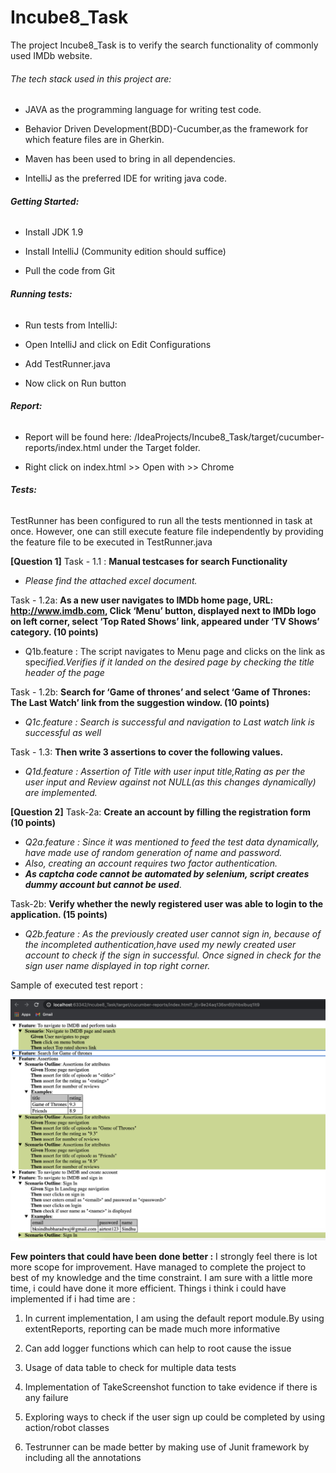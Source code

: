 # Incube8_Task

The project Incube8_Task is to verify the search functionality of commonly used IMDb website.

###### The tech stack used in this project are:

- JAVA as the programming language for writing test code.

- Behavior Driven Development(BDD)-Cucumber,as the framework for which feature files are in Gherkin.

- Maven has been used to bring in all dependencies.

- IntelliJ as the preferred IDE for writing java code.


###### **Getting Started:**

- Install JDK 1.9

- Install IntelliJ (Community edition should suffice)

- Pull the code from Git

###### **Running tests:**

- Run tests from IntelliJ:

- Open IntelliJ and click on Edit Configurations

- Add TestRunner.java

- Now click on Run button

###### **Report:**

- Report will be found here: /IdeaProjects/Incube8_Task/target/cucumber-reports/index.html under the Target folder.

- Right click on index.html >> Open with >> Chrome

###### **Tests:**

TestRunner has been configured to run all the tests mentionned in task at once. 
However, one can still execute feature file independently by providing the feature file to be executed in TestRunner.java

**[Question 1]**
Task - 1.1 : **Manual testcases for search Functionality** 

- _Please find the attached excel document._ 
                
Task - 1.2a: **As a new user navigates to IMDb home page, URL: http://www.imdb.com, Click
           ‘Menu’ button, displayed next to IMDb logo on left corner, select ‘Top Rated Shows’
           link, appeared under ‘TV Shows’ category. (10 points)**
           
- Q1b.feature : The script navigates to Menu page and clicks on the link as spec*ified.Verifies if it landed on the desired page by checking the title header of the page*

Task - 1.2b: **Search for ‘Game of thrones’ and select ‘Game of Thrones: The Last Watch’ link from the suggestion window. (10 points)**
                
- _Q1c.feature : Search is successful and navigation to Last watch link is successful as well_
                
Task - 1.3: **Then write 3 assertions to cover the following values.**
                
- _Q1d.feature : Assertion of Title with user input title,Rating as per the user input and Review against not NULL(as this changes dynamically)  are implemented._ 
                
                
**[Question 2]**
Task-2a: **Create an account by filling the registration form (10 points)**
               
- _Q2a.feature : Since it was mentioned to feed the test data dynamically, have made use of random generation of name and password._
- _Also, creating an account requires two factor authentication._ 
- **_As captcha code cannot be automated by selenium, script creates dummy account but cannot be used_**.

Task-2b: **Verify whether the newly registered user was able to login to the application. (15 points)**
               
- _Q2b.feature : As the previously created user cannot sign in, because of the incompleted authentication,have used my newly created user account to check if the sign in successful. Once signed in check for the sign user name displayed in top right corner._
                                
Sample of executed test report :

![Reports Screenshot](screenshots/reports.png?raw=true "Reports")

**Few pointers that could have been done better :**
 I strongly feel there is lot more scope for improvement. Have managed to complete the project to best of my knowledge and the time constraint.
 I am sure with a little more time, i could have done it more efficient. 
 Things i think i could have implemented if i had time are :
      
1) In current implementation, I am using the default report module.By using extentReports, reporting can be made much more informative
      
2) Can add logger functions which can help to root cause the issue 
      
3) Usage of data table to check for multiple data tests
      
4) Implementation of TakeScreenshot function to take evidence if there is any failure
       
5) Exploring ways to check if the user sign up could be completed by using action/robot classes
      
6) Testrunner can be made better by making use of Junit framework by including all the annotations
                     